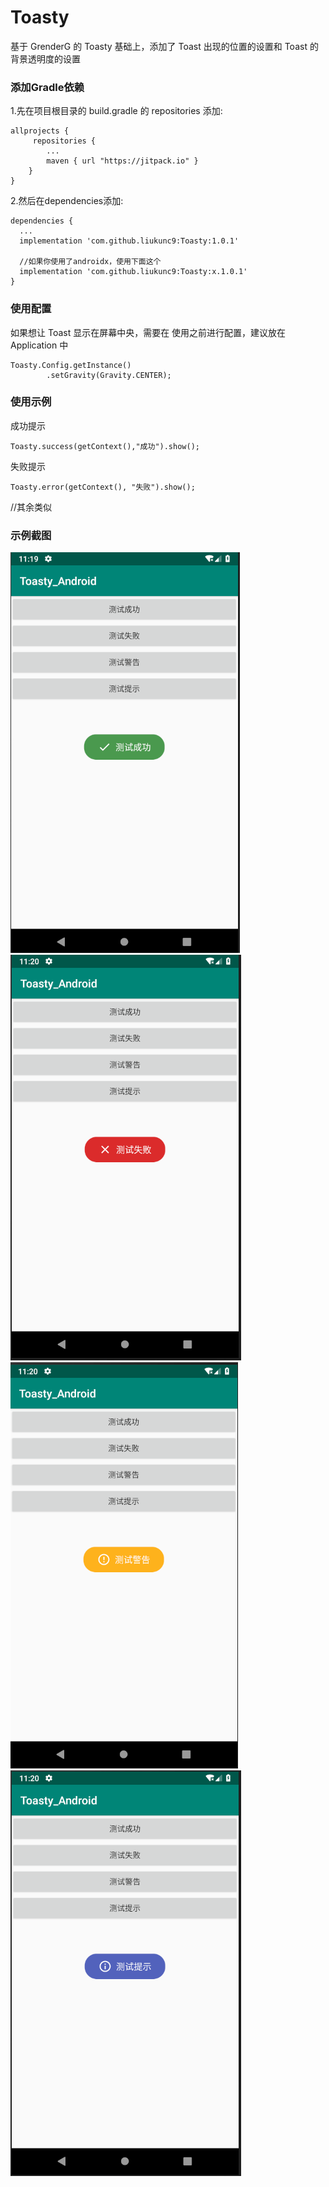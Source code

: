# Toasty
基于 GrenderG 的 Toasty 基础上，添加了 Toast 出现的位置的设置和 Toast 的背景透明度的设置

### 添加Gradle依赖

1.先在项目根目录的 build.gradle 的 repositories 添加:
```
allprojects {
     repositories {
        ...
        maven { url "https://jitpack.io" }
    }
}
```

2.然后在dependencies添加:

```
dependencies {
  ...
  implementation 'com.github.liukunc9:Toasty:1.0.1'
  
  //如果你使用了androidx，使用下面这个
  implementation 'com.github.liukunc9:Toasty:x.1.0.1'
}
```

### 使用配置

如果想让 Toast 显示在屏幕中央，需要在 使用之前进行配置，建议放在 Application 中  
```
Toasty.Config.getInstance()
        .setGravity(Gravity.CENTER);  
```

### 使用示例

成功提示
```
Toasty.success(getContext(),"成功").show();
```

失败提示
```
Toasty.error(getContext(), "失败").show();
```

//其余类似

### 示例截图

![image](https://github.com/liukunc9/Toasty/blob/master/images/1.png)
![image](https://github.com/liukunc9/Toasty/blob/master/images/2.png)
![image](https://github.com/liukunc9/Toasty/blob/master/images/3.png)
![image](https://github.com/liukunc9/Toasty/blob/master/images/4.png)
